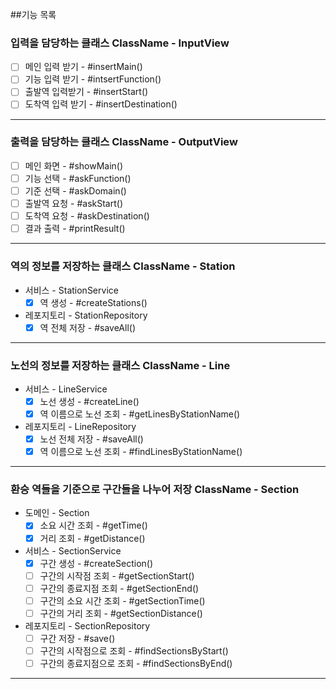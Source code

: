##기능 목록

### 입력을 담당하는 클래스 ClassName - InputView
- [ ] 메인 입력 받기 - #insertMain()
- [ ] 기능 입력 받기 - #intsertFunction()
- [ ] 출발역 입력받기 - #insertStart()
- [ ] 도착역 입력 받기 - #insertDestination()
---
### 출력을 담당하는 클래스 ClassName - OutputView 
- [ ] 메인 화면 - #showMain()
- [ ] 기능 선택 - #askFunction()
- [ ] 기준 선택 - #askDomain()
- [ ] 출발역 요청 - #askStart()
- [ ] 도착역 요청 - #askDestination()
- [ ] 결과 출력 - #printResult()
---
### 역의 정보를 저장하는 클래스 ClassName - Station
- 서비스 - StationService
  - [x] 역 생성 - #createStations()
- 레포지토리 - StationRepository
  - [x] 역 전체 저장 - #saveAll()
---
### 노선의 정보를 저장하는 클래스 ClassName - Line
- 서비스 - LineService
  - [x] 노선 생성 - #createLine()
  - [x] 역 이름으로 노선 조회 - #getLinesByStationName()
- 레포지토리 - LineRepository
  - [x] 노선 전체 저장 - #saveAll()
  - [x] 역 이름으로 노선 조회 - #findLinesByStationName()
---
### 환승 역들을 기준으로 구간들을 나누어 저장 ClassName - Section
- 도메인 - Section
  - [x] 소요 시간 조회 - #getTime()
  - [x] 거리 조회 - #getDistance()
  
- 서비스 - SectionService
  - [x] 구간 생성 - #createSection()
  - [ ] 구간의 시작점 조회 - #getSectionStart()
  - [ ] 구간의 종료지점 조회 - #getSectionEnd()
  - [ ] 구간의 소요 시간 조회 - #getSectionTime()
  - [ ] 구간의 거리 조회 - #getSectionDistance()
- 레포지토리 - SectionRepository
  - [ ] 구간 저장 - #save()
  - [ ] 구간의 시작점으로 조회 - #findSectionsByStart()
  - [ ] 구간의 종료지점으로 조회 - #findSectionsByEnd()
---

